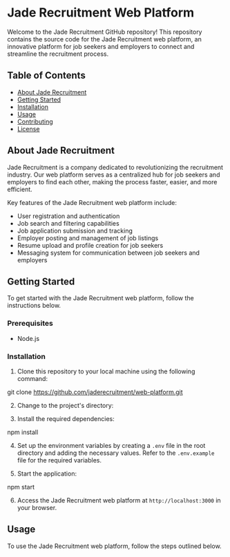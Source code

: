 # Jade Recruitment Web Platform

Welcome to the Jade Recruitment GitHub repository! This repository contains the source code for the Jade Recruitment web platform, an innovative platform for job seekers and employers to connect and streamline the recruitment process.

## Table of Contents
- [About Jade Recruitment](#about-jade-recruitment)
- [Getting Started](#getting-started)
- [Installation](#installation)
- [Usage](#usage)
- [Contributing](#contributing)
- [License](#license)

## About Jade Recruitment
Jade Recruitment is a company dedicated to revolutionizing the recruitment industry. Our web platform serves as a centralized hub for job seekers and employers to find each other, making the process faster, easier, and more efficient.

Key features of the Jade Recruitment web platform include:
- User registration and authentication
- Job search and filtering capabilities
- Job application submission and tracking
- Employer posting and management of job listings
- Resume upload and profile creation for job seekers
- Messaging system for communication between job seekers and employers

## Getting Started
To get started with the Jade Recruitment web platform, follow the instructions below.

### Prerequisites
- Node.js 

### Installation
1. Clone this repository to your local machine using the following command:

git clone https://github.com/jaderecruitment/web-platform.git

2. Change to the project's directory:

3. Install the required dependencies:

npm install

4. Set up the environment variables by creating a `.env` file in the root directory and adding the necessary values. Refer to the `.env.example` file for the required variables.

5. Start the application:

npm start

6. Access the Jade Recruitment web platform at `http://localhost:3000` in your browser.

## Usage
To use the Jade Recruitment web platform, follow the steps outlined below.

